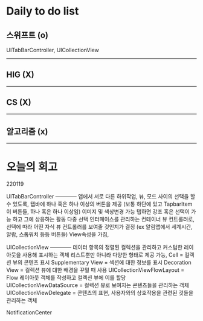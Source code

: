 # Daily to do list
## 스위프트 (o)   
UITabBarController, UICollectionView
- - -
## HIG (X)   

-- - -
## CS (X)   

- - -
## 알고리즘 (x)   

---------
# 오늘의 회고
220119


UITabBarController
————
앱에서 서로 다른 하위작업, 뷰, 모드 사이의 선택을 할 수 있도록, 탭바에 하나 혹은 하나 이상의 버톤을 제공
(보통 하단에 있고 TapbarItem이 버튼들, 하나 혹은 하나 이상임) 이미지 및 색상변경 가능
탭하면 강조 혹은 선택이 가능 하고 그에 상응하는 활동
다중 선택 인터페이스를 관리하는 컨테이너 뷰 컨트롤러로,
선택에 따라 어떤 자식 뷰 컨트롤러를 보여줄 것인지가 결정
(ex 알림앱에서 세계시간, 알람, 스톱워치 등등 버튼들)
View속성을 가짐, 


UICollectionView
————
데이터 항목의 정렬된 컬렉션을 관리하고 커스텀한 레이아웃을 사용해 표시하는 객체
리스트뿐만 아니라 다양한 형태로 제공 가능,
Cell = 컬렉션 뷰의 콘텐츠 표시
Supplementary View = 섹션에 대한 정보를 표시
Decoration View = 컬렉션 뷰에 대한 배경을 꾸밀 때 사용
UICollectionViewFlowLayout = Flow 레이아웃 객체를 작성하고 컬렉션 뷰에 이를 할당
UICollectionViewDataSource = 컬렉션 뷰로 보여지는 콘텐츠들을 관리하는 객체
UICollectionViewDelegate = 콘텐츠의 표현, 사용자와의 상호작용을 관련된 것들을 관리하는 객체


NotificationCenter

